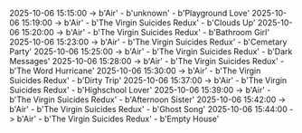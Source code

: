 2025-10-06 15:15:00 -> b'Air' - b'unknown' - b'Playground Love'
2025-10-06 15:19:00 -> b'Air' - b'The Virgin Suicides Redux' - b'Clouds Up'
2025-10-06 15:20:00 -> b'Air' - b'The Virgin Suicides Redux' - b'Bathroom Girl'
2025-10-06 15:23:00 -> b'Air' - b'The Virgin Suicides Redux' - b'Cemetary Party'
2025-10-06 15:25:00 -> b'Air' - b'The Virgin Suicides Redux' - b'Dark Messages'
2025-10-06 15:28:00 -> b'Air' - b'The Virgin Suicides Redux' - b'The Word Hurricane'
2025-10-06 15:30:00 -> b'Air' - b'The Virgin Suicides Redux' - b'Dirty Trip'
2025-10-06 15:37:00 -> b'Air' - b'The Virgin Suicides Redux' - b'Highschool Lover'
2025-10-06 15:39:00 -> b'Air' - b'The Virgin Suicides Redux' - b'Afternoon Sister'
2025-10-06 15:42:00 -> b'Air' - b'The Virgin Suicides Redux' - b'Ghost Song'
2025-10-06 15:44:00 -> b'Air' - b'The Virgin Suicides Redux' - b'Empty House'

